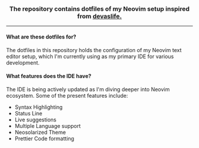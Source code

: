 <h3 align="center">
The repository contains dotfiles of my Neovim setup inspired from <a href="https://github.com/craftzdog/">devaslife.</a>
</h3>

---

#### What are these dotfiles for?

The dotfiles in this repository holds the configuration of my Neovim text editor setup, which I'm currently using as my primary IDE for various development.

#### What features does the IDE have?

The IDE is being actively updated as I'm diving deeper into Neovim ecosystem. Some of the present features include:

- Syntax Highlighting
- Status Line
- Live suggestions
- Multiple Language support
- Neosolarized Theme
- Prettier Code formatting
